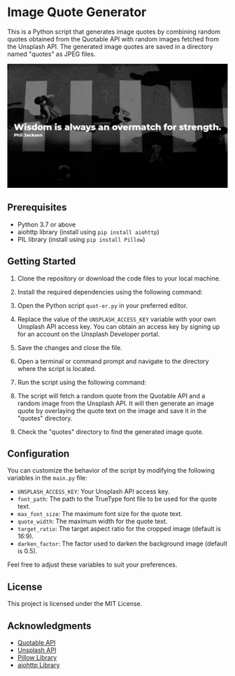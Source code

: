 # Image Quote Generator

This is a Python script that generates image quotes by combining random quotes obtained from the Quotable API with random images fetched from the Unsplash API. The generated image quotes are saved in a directory named "quotes" as JPEG files.

![Image Quote Generator](quotes/quote_Wisdom_is.jpg)

## Prerequisites

- Python 3.7 or above
- aiohttp library (install using `pip install aiohttp`)
- PIL library (install using `pip install Pillow`)

## Getting Started

1. Clone the repository or download the code files to your local machine.

2. Install the required dependencies using the following command:


3. Open the Python script `quot-er.py` in your preferred editor.

4. Replace the value of the `UNSPLASH_ACCESS_KEY` variable with your own Unsplash API access key. You can obtain an access key by signing up for an account on the Unsplash Developer portal.

5. Save the changes and close the file.

6. Open a terminal or command prompt and navigate to the directory where the script is located.

7. Run the script using the following command:


8. The script will fetch a random quote from the Quotable API and a random image from the Unsplash API. It will then generate an image quote by overlaying the quote text on the image and save it in the "quotes" directory.

9. Check the "quotes" directory to find the generated image quote.

## Configuration

You can customize the behavior of the script by modifying the following variables in the `main.py` file:

- `UNSPLASH_ACCESS_KEY`: Your Unsplash API access key.
- `font_path`: The path to the TrueType font file to be used for the quote text.
- `max_font_size`: The maximum font size for the quote text.
- `quote_width`: The maximum width for the quote text.
- `target_ratio`: The target aspect ratio for the cropped image (default is 16:9).
- `darken_factor`: The factor used to darken the background image (default is 0.5).

Feel free to adjust these variables to suit your preferences.

## License

This project is licensed under the MIT License.

## Acknowledgments

- [Quotable API](https://github.com/lukePeavey/quotable)
- [Unsplash API](https://unsplash.com/developers)
- [Pillow Library](https://python-pillow.org/)
- [aiohttp Library](https://docs.aiohttp.org/)

